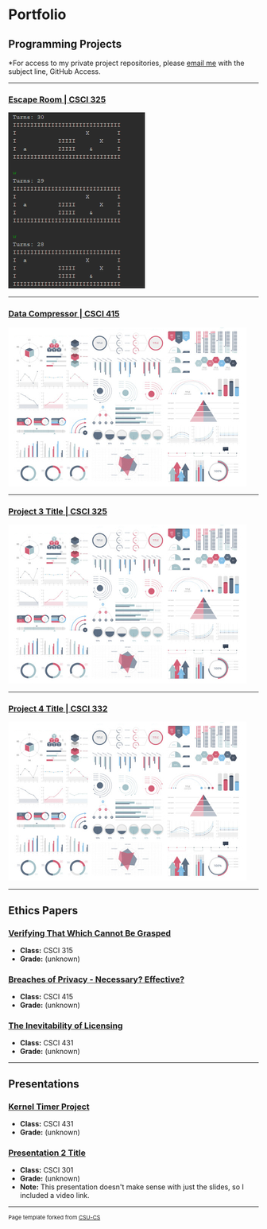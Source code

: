 Portfolio
=========

Programming Projects
--------------------

*For access to my private project repositories, please [email me](mailto:sckoenig@csustudent.net?subject=GitHub%20Access) with the subject line, GitHub Access.

---
### [Escape Room | CSCI 325](project1)

![Escape Room](images/escape_room2.png)

---
### [Data Compressor | CSCI 415](project2)

![Project 2 Thumbnail Name](images/dummy_thumbnail.jpg)

---
### [Project 3 Title | CSCI 325](project3)

![Project 3 Thumbnail Name](images/dummy_thumbnail.jpg)

---
### [Project 4 Title | CSCI 332](project4)

![Project 4 Thumbnail Name](images/dummy_thumbnail.jpg)

---

Ethics Papers
-------------

### [Verifying That Which Cannot Be Grasped](https://docs.google.com/document/d/1ZNbeA9MevgD3cjFgzCnxWLkcZggqT354qdBKwbuCpDw/edit?usp=sharing)

-   **Class:** CSCI 315
-   **Grade:** (unknown)

### [Breaches of Privacy - Necessary? Effective?](https://docs.google.com/document/d/1pfkW77enIi5umBod2bzTKs3Vm8uBdAExJs8t-v6PtHY/edit?usp=sharing)

-   **Class:** CSCI 415
-   **Grade:** (unknown)

### [The Inevitability of Licensing](https://docs.google.com/document/d/1kWXfmW7T0jx3ZdKfflAbFLzuGBPuYcCa9EIM1JlUFqo/edit?usp=sharing)

-   **Class:** CSCI 431
-   **Grade:** (unknown)

---

Presentations
-------------

### [Kernel Timer Project](https://docs.google.com/presentation/d/1rUXafzbp572r3mulk9NOJTWv4DAIfTRf4O8L5nXH-sI/edit?usp=sharing)

- **Class:** CSCI 431
- **Grade:** (unknown)


### [Presentation 2 Title](https://youtu.be/Zdrd_YKLtOc)

- **Class:** CSCI 301
- **Grade:** (unknown)
- **Note:** This presentation doesn't make sense with just the slides, so I included a video link.

---

<p style="font-size:11px">Page template forked from <a href="https://github.com/csu-cs/csci-portfolio">CSU-CS</a></p>
<!-- Remove above link if you don't want to attributive -->
